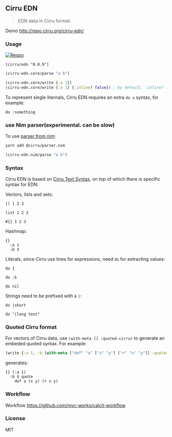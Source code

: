 
Cirru EDN
----

> EDN data in Cirru format.

Demo http://repo.cirru.org/cirru-edn/

### Usage

[![Respo](https://img.shields.io/clojars/v/cirru/edn.svg)](https://clojars.org/cirru/edn)

```edn
[cirru/edn "0.0.9"]
```

```clojure
(cirru-edn.core/parse "a b")

(cirru-edn.core/write {:a 1})
(cirru-edn.core/write {:a 1} {:inline? false}) ; by default, :inline? is set true
```

To represent single liternals, Cirru EDN requires an extra `do x` syntax, for example:

```cirru
do :something
```

### use Nim parser(experimental. can be slow)

To use [parser from nim](https://github.com/Cirru/parser.nim/):

```bash
yarn add @cirru/parser.nim
```

```clojure
(cirru-edn.nim/parse "a b")
```

### Syntax

Cirru EDN is based on [Cirru Text Syntax](http://text.cirru.org/), on top of which there is specific syntax for EDN:

Vectors, lists and sets:

```cirru
[] 1 2 3
```

```cirru
list 1 2 3
```

```cirru
#{} 1 2 3
```

Hashmap:

```cirru
{}
  :a 1
  :b 3
```

Literals, since Cirru use lines for expressions, need `do` for extracting values:

```cirru
do 1
```

```cirru
do :k
```

```cirru
do nil
```

Strings need to be prefixed with a `|`:

```cirru
do |short
```

```cirru
do "|long text"
```

### Quoted Cirru format

For vectors of Cirru data, use `(with-meta [] :quoted-cirru)` to generate an embeded quoted syntax. For example:

```clojure
(write {:a 1, :b (with-meta ["def" "a" ["x" "y"] ["+" "x" "y"]] :quoted-cirru)})
```

generates:

```cirru
{} (:a 1)
  :b $ quote
    def a (x y) (+ x y)
```

### Workflow

Workflow https://github.com/mvc-works/calcit-workflow

### License

MIT
